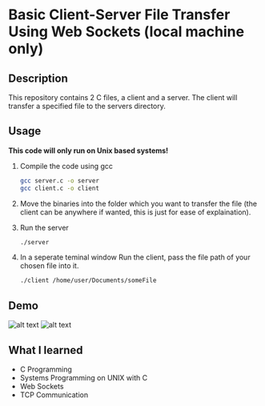 # Basic Client-Server File Transfer Using Web Sockets (local machine only)

## Description
This repository contains 2 C files, a client and a server. The client will transfer a specified file to the servers directory.

## Usage

**This code will only run on Unix based systems!**

1. Compile the code using gcc
    ```bash
    gcc server.c -o server
    gcc client.c -o client
    ```

2. Move the binaries into the folder which you want to transfer the file (the client can be anywhere if wanted, this is just for ease of explaination).
   
3. Run the server
   ```bash
   ./server
   ```
4. In a seperate teminal window Run the client, pass the file path of your chosen file into it.
    ```bash
    ./client /home/user/Documents/someFile
    ```


## Demo    
![alt text](https://github.com/billvanleeuwen424/ClientServerCommunication/blob/image/1.png)
![alt text](https://github.com/billvanleeuwen424/ClientServerCommunication/blob/image/2.png)


## What I learned
- C Programming
- Systems Programming on UNIX with C
- Web Sockets
- TCP Communication